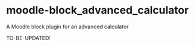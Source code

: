 # moodle-block_advanced_calculator
A Moodle block plugin for an advanced calculator

TO-BE-UPDATED!
